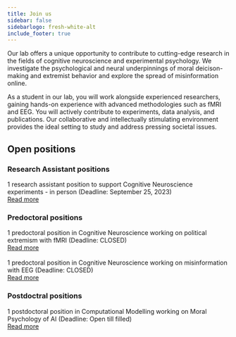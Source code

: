 ```yaml
---
title: Join us
sidebar: false
sidebarlogo: fresh-white-alt
include_footer: true
---
```


Our lab offers a unique opportunity to contribute to cutting-edge research in the fields of cognitive neuroscience and experimental psychology. We investigate the psychological and neural underpinnings of moral deicison-making and extremist behavior and explore the spread of misinformation online.

As a student in our lab, you will work alongside experienced researchers, gaining hands-on experience with advanced methodologies such as fMRI and EEG. You will actively contribute to experiments, data analysis, and publications. Our collaborative and intellectually stimulating environment provides the ideal setting to study and address pressing societal issues.

## Open positions

### Research Assistant positions

1 research assistant position to support Cognitive Neuroscience experiments - in person (Deadline: September 25, 2023) 
<br>
[Read more](https://file.notion.so/f/f/4c4ef526-3c83-41c0-ba86-99713d22ae63/3989f0ca-5081-4b76-9006-5f306a357b4b/Tecnic-_PRETUS_2.pdf?id=26f72f9d-63e0-48b3-ab2a-972277086b35&table=block&spaceId=4c4ef526-3c83-41c0-ba86-99713d22ae63&expirationTimestamp=1694613600000&signature=HeYjeM3-MajyzU_S2ZHc41CAVeFptVs_pp3jVhk6GWU&downloadName=Te%CC%80cnic-+PRETUS_2.pdf)
<br>

### Predoctoral positions

1 predoctoral position in Cognitive Neuroscience working on political extremism with fMRI (Deadline: CLOSED)
<br>
[Read more](https://www.imim.cat/media/upload/arxius/ofertes%20de%20treball/2023/BT/Ref.%202311%20-%20PRETUS.pdf?_t=1686307206)
<br><br>
1 predoctoral position in Cognitive Neuroscience working on misinformation with EEG (Deadline: CLOSED)
<br>
[Read more](https://www.imim.cat/media/upload/arxius/ofertes%20de%20treball/2023/BT/Ref.%202310%20-%20PRETUS.pdf?_t=1686306918)
<br>

### Postdoctral positions

1 postdoctoral position in Computational Modelling working on Moral Psychology of AI (Deadline: Open till filled)
<br>
[Read more](https://www.imim.cat/ofertes/en_detall-oferta-temporals.html?id=2384)
<br>
